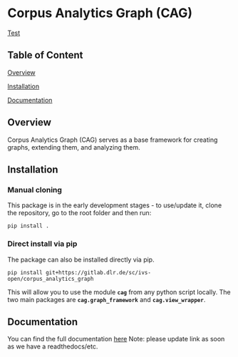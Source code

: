 # Corpus Analytics Graph (CAG)
[Test](https://wiki.dlr.de/)
## Table of Content

[Overview](#overview)

[Installation](#install)

[Documentation](#documentation)

## Overview


Corpus Analytics Graph (CAG) serves as a base framework for creating graphs, extending them, and analyzing them.

## Installation

### Manual cloning
This package is in the early development stages - to use/update it, clone the repository, go to the root folder and then run:

```
pip install .
```
### Direct install via pip 
The package can also be installed directly via pip.
```
pip install git+https://gitlab.dlr.de/sc/ivs-open/corpus_analytics_graph
```

This will allow you to use the module **`cag`** from any python script locally. The two main packages are **`cag.graph_framework`** and **`cag.view_wrapper`**.


## Documentation

You can find the full documentation [here]()
Note: please update link as soon as we have a readthedocs/etc.
